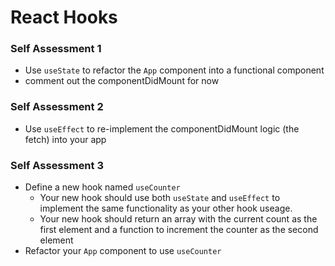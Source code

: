 # React Hooks

### Self Assessment 1
* Use `useState` to refactor the `App` component into a functional component
* comment out the componentDidMount for now

### Self Assessment 2
* Use `useEffect` to re-implement the componentDidMount logic (the fetch) into your app

### Self Assessment 3
* Define a new hook named `useCounter`
    * Your new hook should use both `useState` and `useEffect` to implement the same functionality as your other hook useage. 
    * Your new hook should return an array with the current count as the first element and a function to increment the counter as the second element
* Refactor your `App` component to use `useCounter`